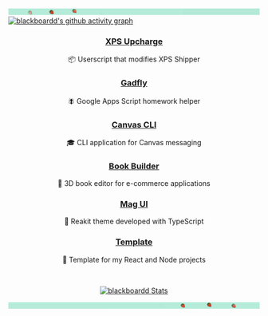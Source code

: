[![Aluminum unicorn from Blade Runner (1982)](/assets/images/header/banner_upper.jpg)](https://github.com/sponsors/blackboardd)
[![blackboardd's github activity graph](https://activity-graph.herokuapp.com/graph?username=blackboardd&custom_title=Contribution%20Graph&theme=minimal)](https://github.com/sponsors/blackboardd)
<div align="center">

### [XPS Upcharge](https://github.com/blackboardd/xps-upcharge)
📦 Userscript that modifies XPS Shipper
### [Gadfly](https://github.com/blackboardd/gadfly)
🪰 Google Apps Script homework helper
### [Canvas CLI](https://github.com/blackboardd/canvas-cli)
🎓 CLI application for Canvas messaging
### [Book Builder](https://github.com/blackboardd/book-builder)
📕 3D book editor for e-commerce applications
### [Mag UI](https://github.com/blackboardd/magui)
💄 Reakit theme developed with TypeScript
### [Template](https://github.com/blackboardd/yarn-project-template)
🥾 Template for my React and Node projects
<br />

<br />

[<img src="https://github-readme-stats.vercel.app/api?username=blackboardd&show_icons=true&custom_title=Stats&theme=minimal&include_all_commits=true&cache_seconds=86400" alt="blackboardd Stats" />](https://github.com/sponsors/blackboardd)
</div>

[![Aluminum unicorn from Blade Runner (1982)](/assets/images/header/banner_lower.jpg)](https://github.com/sponsors/blackboardd)
